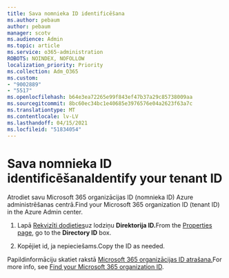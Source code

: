 ```yaml
---
title: Sava nomnieka ID identificēšana
ms.author: pebaum
author: pebaum
manager: scotv
ms.audience: Admin
ms.topic: article
ms.service: o365-administration
ROBOTS: NOINDEX, NOFOLLOW
localization_priority: Priority
ms.collection: Adm_O365
ms.custom:
- "9002889"
- "5517"
ms.openlocfilehash: b64e3ea72265e99f843ef47b37a29c85738009aa
ms.sourcegitcommit: 8bc60ec34bc1e40685e3976576e04a2623f63a7c
ms.translationtype: MT
ms.contentlocale: lv-LV
ms.lasthandoff: 04/15/2021
ms.locfileid: "51834054"
---
```

# <a name="identify-your-tenant-id"></a><span data-ttu-id="d96f8-102">Sava nomnieka ID identificēšana</span><span class="sxs-lookup"><span data-stu-id="d96f8-102">Identify your tenant ID</span></span>

<span data-ttu-id="d96f8-103">Atrodiet savu Microsoft 365 organizācijas ID (nomnieka ID) Azure administrēšanas centrā.</span><span class="sxs-lookup"><span data-stu-id="d96f8-103">Find your Microsoft 365 organization ID (tenant ID) in the Azure Admin center.</span></span>

1. <span data-ttu-id="d96f8-104">Lapā [Rekvizīti dodieties](https://aka.ms/AzurePropertiesPage)uz lodziņu **Direktorija ID.**</span><span class="sxs-lookup"><span data-stu-id="d96f8-104">From the [Properties page](https://aka.ms/AzurePropertiesPage), go to the **Directory ID** box.</span></span>

2. <span data-ttu-id="d96f8-105">Kopējiet id, ja nepieciešams.</span><span class="sxs-lookup"><span data-stu-id="d96f8-105">Copy the ID as needed.</span></span>

<span data-ttu-id="d96f8-106">Papildinformāciju skatiet rakstā [Microsoft 365 organizācijas ID atrašana.](https://docs.microsoft.com/onedrive/find-your-office-365-tenant-id)</span><span class="sxs-lookup"><span data-stu-id="d96f8-106">For more info, see [Find your Microsoft 365 organization ID](https://docs.microsoft.com/onedrive/find-your-office-365-tenant-id).</span></span>
